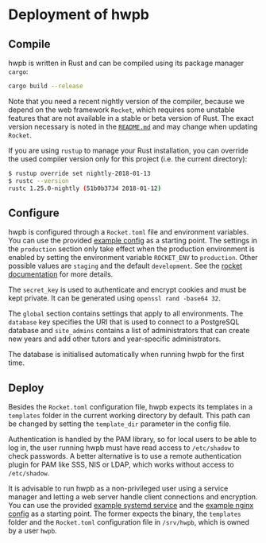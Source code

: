 # Deployment of hwpb

## Compile

hwpb is written in Rust and can be compiled using its package manager `cargo`:

```sh
cargo build --release
```

Note that you need a recent nightly version of the compiler, because we depend
on the web framework `Rocket`, which requires some unstable features that are
not available in a stable or beta version of Rust. The exact version necessary
is noted in the [`README.md`] and may change when updating `Rocket`.

If you are using `rustup` to manage your Rust installation, you can override
the used compiler version only for this project (i.e. the current directory):

```sh
$ rustup override set nightly-2018-01-13
$ rustc --version
rustc 1.25.0-nightly (51b0b3734 2018-01-12)
```

## Configure

hwpb is configured through a `Rocket.toml` file and environment variables.
You can use the provided [example config] as a starting point. The settings
in the `production` section only take effect when the production environment
is enabled by setting the environment variable `ROCKET_ENV` to `production`.
Other possible values are `staging` and the default `development`. See the
[rocket documentation] for more details.

The `secret_key` is used to authenticate and encrypt cookies and must be kept
private. It can be generated using `openssl rand -base64 32`.

The `global` section contains settings that apply to all environments. The
`database` key specifies the URI that is used to connect to a PostgreSQL
database and `site_admins` contains a list of administrators that can create
new years and add other tutors and year-specific administrators.

The database is initialised automatically when running hwpb for the first time.

## Deploy

Besides the `Rocket.toml` configuration file, hwpb expects its templates in a
`templates` folder in the current working directory by default. This path can
be changed by setting the `template_dir` parameter in the config file.

Authentication is handled by the PAM library, so for local users to be able to
log in, the user running hwpb must have read access to `/etc/shadow` to check
passwords. A better alternative is to use a remote authentication plugin for
PAM like SSS, NIS or LDAP, which works without access to `/etc/shadow`.

It is advisable to run hwpb as a non-privileged user using a service manager
and letting a web server handle client connections and encryption. You can use
the provided [example systemd service] and the [example nginx config] as a
starting point. The former expects the binary, the `templates` folder and the
`Rocket.toml` configuration file in `/srv/hwpb`, which is owned by a user
`hwpb`.

[`README.md`]: ../README.md
[example config]: examples/Rocket.toml
[rocket documentation]: https://api.rocket.rs/rocket/config/
[example systemd service]: examples/hwpb.service
[example nginx config]: examples/hwbp.nginx
